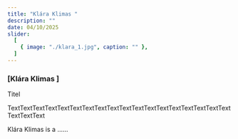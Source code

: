 ```yaml
---
title: "Klára Klimas "
description: ""
date: 04/10/2025
slider:
  [
    { image: "./klara_1.jpg", caption: "" },
  ]
---
```



### [Klára Klimas ]

Titel <br/>

TextTextTextTextTextTextTextTextTextTextTextTextTextTextTextTextTextTextTextTextText

Klára Klimas  is a ......